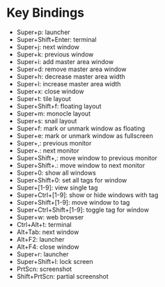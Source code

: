 # Key Bindings

* Super+p: launcher
* Super+Shift+Enter: terminal
* Super+j: next window
* Super+k: previous window
* Super+i: add master area window
* Super+d: remove master area window
* Super+h: decrease master area width
* Super+l: increase master area width
* Super+x: close window
* Super+t: tile layout
* Super+Shift+f: floating layout
* Super+m: monocle layout
* Super+s: snail layout
* Super+f: mark or unmark window as floating
* Super+e: mark or unmark window as fullscreen
* Super+,: previous monitor
* Super+.: next monitor
* Super+Shift+,: move window to previous monitor
* Super+Shift+.: move window to next monitor
* Super+0: show all windows
* Super+Shift+0: set all tags for window
* Super+[1-9]: view single tag
* Super+Ctrl+[1-9]: show or hide windows with tag
* Super+Shift+[1-9]: move window to tag
* Super+Ctrl+Shift+[1-9]: toggle tag for window
* Super+w: web browser
* Ctrl+Alt+t: terminal
* Alt+Tab: next window
* Alt+F2: launcher
* Alt+F4: close window
* Super+r: launcher
* Super+Shift+l: lock screen
* PrtScn: screenshot
* Shift+PrtScn: partial screenshot
